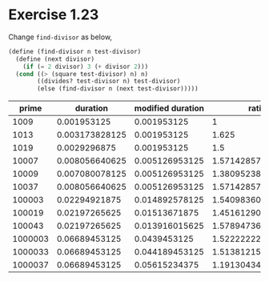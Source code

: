 # Exercise 1.23

Change `find-divisor` as below,

```lisp
(define (find-divisor n test-divisor)
  (define (next divisor)
    (if (= 2 divisor) 3 (+ divisor 2)))
  (cond ((> (square test-divisor) n) n)
        ((divides? test-divisor n) test-divisor)
        (else (find-divisor n (next test-divisor)))))
```

| prime | duration | modified duration | ratio |
| ----- | -------- | ----------------- | ----- |
| 1009 | 0.001953125 | 0.001953125 | 1 |
| 1013 | 0.003173828125 | 0.001953125 | 1.625 |
| 1019 | 0.0029296875 | 0.001953125 | 1.5 |
| 10007 | 0.008056640625 | 0.005126953125 | 1.5714285714285714 |
| 10009 | 0.007080078125 | 0.005126953125 | 1.380952380952381 |
| 10037 | 0.008056640625 | 0.005126953125 | 1.5714285714285714 |
| 100003 | 0.02294921875 | 0.014892578125 | 1.540983606557377 |
| 100019 | 0.02197265625 | 0.01513671875 | 1.4516129032258065 |
| 100043 | 0.02197265625 | 0.013916015625 | 1.5789473684210527 |
| 1000003 | 0.06689453125 | 0.0439453125 | 1.5222222222222221 |
| 1000033 | 0.06689453125 | 0.044189453125 | 1.5138121546961325 |
| 1000037 | 0.06689453125 | 0.05615234375 | 1.191304347826087 |
